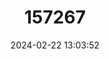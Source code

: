---
title: "157267"
category: "Dolichophis caspius"
draft: false
date: 2024-02-22 13:03:52
languages:
  English: ["Yellow-Bellied or Caspian Racer", "Large Whip Snake"]
  German: ["Balkan-Springnatter", "Kaspische Zornnatter", "Pfeilnatter"]
  French: ["Couleuvre de la Caspienne"]
  Turkish: ["Hazer Yılanı"]
  Hungarian: ["Kaszpi haragossikló"]
  Russian: ["Желтобрюхий полоз"]
  Macedonian: ["Жолт смок"]
---